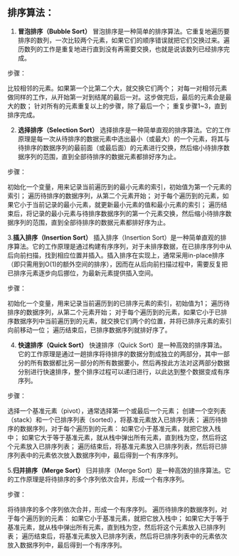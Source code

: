 ## 排序算法：

1. **冒泡排序（Bubble Sort）**
冒泡排序是一种简单的排序算法。它重复地遍历要排序的数列，一次比较两个元素，如果它们的顺序错误就把它们交换过来。遍历数列的工作是重复地进行直到没有再需要交换，也就是说该数列已经排序完成。

步骤：

比较相邻的元素。如果第一个比第二个大，就交换它们两个；
对每一对相邻元素做同样的工作，从开始第一对到结尾的最后一对。这步做完后，最后的元素会是最大的数；
针对所有的元素重复以上的步骤，除了最后一个；
重复步骤1~3，直到排序完成。


2. **选择排序（Selection Sort）**
选择排序是一种简单直观的排序算法。它的工作原理是每一次从待排序的数据元素中选出最小（或最大）的一个元素，将其与待排序的数据序列的最前面（或最后面）的元素进行交换，然后缩小待排序数据序列的范围，直到全部待排序的数据元素都排好序为止。

步骤：

初始化一个变量，用来记录当前遍历到的最小元素的索引，初始值为第一个元素的索引；
遍历待排序的数据序列，从第二个元素开始；
对于每个遍历到的元素，如果它小于当前记录的最小元素，就更新最小元素的值和最小元素的索引；
遍历结束后，将记录的最小元素与待排序数据序列的第一个元素交换，然后缩小待排序数据序列的范围，直到全部待排序的数据元素都排好序为止。

3.**插入排序（Insertion Sort）**
插入排序（Insertion Sort）是一种简单直观的排序算法。它的工作原理是通过构建有序序列，对于未排序数据，在已排序序列中从后向前扫描，找到相应位置并插入。插入排序在实现上，通常采用in-place排序（即只需用到O(1)的额外空间的排序），因而在从后向前扫描过程中，需要反复把已排序元素逐步向后挪位，为最新元素提供插入空间。

步骤：

初始化一个变量，用来记录当前遍历到的已排序元素的索引，初始值为1；
遍历待排序的数据序列，从第二个元素开始；
对于每个遍历到的元素，如果它小于已排序数据序列中当前遍历到的元素，就交换它们两个的位置，并将已排序元素的索引向前移动一位；
遍历结束后，已排序数据序列就排好序了。

4. **快速排序（Quick Sort）**
快速排序（Quick Sort）是一种高效的排序算法。它的工作原理是通过一趟排序将待排序的数据分割成独立的两部分，其中一部分的所有数据都比另一部分的所有数据要小，然后再按此方法对这两部分数据分别进行快速排序，整个排序过程可以递归进行，以此达到整个数据变成有序序列。

步骤：

选择一个基准元素（pivot），通常选择第一个或最后一个元素；
创建一个空列表（stack）和一个已排序列表（sorted），将基准元素放入已排序列表；
遍历待排序的数据序列，对于每个遍历到的元素：
如果它小于基准元素，就把它放入栈中；
如果它大于等于基准元素，就从栈中弹出所有元素，直到栈为空，然后将这个元素放入已排序列表；
遍历结束后，将基准元素放入已排序列表，然后将已排序列表中的元素依次放入数据序列中，最后得到一个有序序列。


5.**归并排序（Merge Sort）**
归并排序（Merge Sort）是一种高效的排序算法。它的工作原理是将待排序的多个序列依次合并，形成一个有序序列。

步骤：

将待排序的多个序列依次合并，形成一个有序序列。
遍历待排序的数据序列，对于每个遍历到的元素：
如果它小于基准元素，就把它放入栈中；
如果它大于等于基准元素，就从栈中弹出所有元素，直到栈为空，然后将这个元素放入已排序列表；
遍历结束后，将基准元素放入已排序列表，然后将已排序列表中的元素依次放入数据序列中，最后得到一个有序序列。